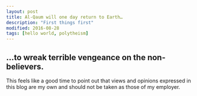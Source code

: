 ```yaml
---
layout: post
title: Al-Qaum will one day return to Earth…
description: "First things first"
modified: 2016-08-28
tags: [hello world, polytheism]
---
```

## …to wreak terrible vengeance on the non-believers.

This feels like a good time to point out that views and opinions expressed in this blog are my own and should not be taken as those of my employer.